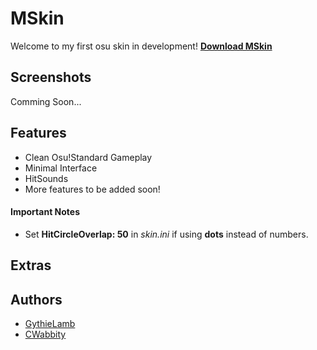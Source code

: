 # MSkin
Welcome to my first osu skin in development! **[Download MSkin](https://github.com/CWabbity/MSkin/releases)**

## Screenshots
Comming Soon...

## Features
* Clean Osu!Standard Gameplay
* Minimal Interface
* HitSounds
* More features to be added soon!

#### Important Notes
* Set **HitCircleOverlap: 50** in *skin.ini* if using **dots** instead of numbers.

## Extras

## Authors
* [GythieLamb](https://github.com/GythieLamb)
* [CWabbity](https://github.com/CWabbity)
